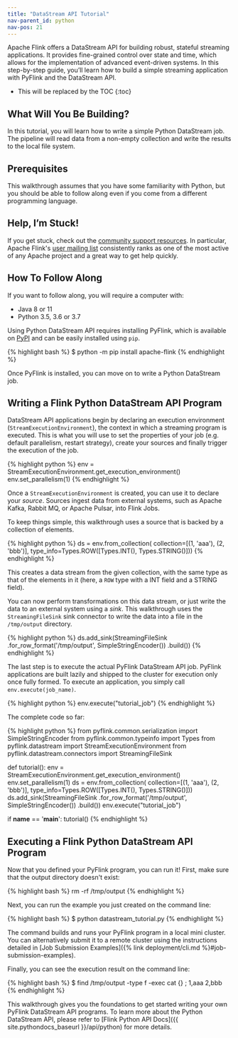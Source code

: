 ```yaml
---
title: "DataStream API Tutorial"
nav-parent_id: python
nav-pos: 21
---
```

<!--
Licensed to the Apache Software Foundation (ASF) under one
or more contributor license agreements.  See the NOTICE file
distributed with this work for additional information
regarding copyright ownership.  The ASF licenses this file
to you under the Apache License, Version 2.0 (the
"License"); you may not use this file except in compliance
with the License.  You may obtain a copy of the License at

  http://www.apache.org/licenses/LICENSE-2.0

Unless required by applicable law or agreed to in writing,
software distributed under the License is distributed on an
"AS IS" BASIS, WITHOUT WARRANTIES OR CONDITIONS OF ANY
KIND, either express or implied.  See the License for the
specific language governing permissions and limitations
under the License.
-->

Apache Flink offers a DataStream API for building robust, stateful streaming applications. It provides fine-grained control over state and time, which allows for the implementation of advanced event-driven systems. In this step-by-step guide, you’ll learn how to build a simple streaming application with PyFlink and the DataStream API.

* This will be replaced by the TOC
{:toc}

## What Will You Be Building? 

In this tutorial, you will learn how to write a simple Python DataStream job.
The pipeline will read data from a non-empty collection and write the results to the local file system.

## Prerequisites

This walkthrough assumes that you have some familiarity with Python, but you should be able to follow along even if you come from a different programming language.

## Help, I’m Stuck! 

If you get stuck, check out the [community support resources](https://flink.apache.org/community.html).
In particular, Apache Flink's [user mailing list](https://flink.apache.org/community.html#mailing-lists) consistently ranks as one of the most active of any Apache project and a great way to get help quickly. 

## How To Follow Along

If you want to follow along, you will require a computer with: 

* Java 8 or 11
* Python 3.5, 3.6 or 3.7

Using Python DataStream API requires installing PyFlink, which is available on [PyPI](https://pypi.org/project/apache-flink/) and can be easily installed using `pip`. 

{% highlight bash %}
$ python -m pip install apache-flink
{% endhighlight %}

Once PyFlink is installed, you can move on to write a Python DataStream job.

## Writing a Flink Python DataStream API Program

DataStream API applications begin by declaring an execution environment (`StreamExecutionEnvironment`), the context in which a streaming program is executed. This is what you will use to set the properties of your job (e.g. default parallelism, restart strategy), create your sources and finally trigger the execution of the job.

{% highlight python %}
env = StreamExecutionEnvironment.get_execution_environment()
env.set_parallelism(1)
{% endhighlight %}

Once a `StreamExecutionEnvironment` is created, you can use it to declare your _source_. Sources ingest data from external systems, such as Apache Kafka, Rabbit MQ, or Apache Pulsar, into Flink Jobs. 

To keep things simple, this walkthrough uses a source that is backed by a collection of elements.

{% highlight python %}
ds = env.from_collection(
    collection=[(1, 'aaa'), (2, 'bbb')],
    type_info=Types.ROW([Types.INT(), Types.STRING()]))
{% endhighlight %}

This creates a data stream from the given collection, with the same type as that of the elements in it (here, a `ROW` type with a INT field and a STRING field).

You can now perform transformations on this data stream, or just write the data to an external system using a _sink_. This walkthrough uses the `StreamingFileSink` sink connector to write the data into a file in the `/tmp/output` directory.

{% highlight python %}
ds.add_sink(StreamingFileSink
    .for_row_format('/tmp/output', SimpleStringEncoder())
    .build())
{% endhighlight %}

The last step is to execute the actual PyFlink DataStream API job. PyFlink applications are built lazily and shipped to the cluster for execution only once fully formed. To execute an application, you simply call `env.execute(job_name)`.

{% highlight python %}
env.execute("tutorial_job")
{% endhighlight %}

The complete code so far:

{% highlight python %}
from pyflink.common.serialization import SimpleStringEncoder
from pyflink.common.typeinfo import Types
from pyflink.datastream import StreamExecutionEnvironment
from pyflink.datastream.connectors import StreamingFileSink


def tutorial():
    env = StreamExecutionEnvironment.get_execution_environment()
    env.set_parallelism(1)
    ds = env.from_collection(
        collection=[(1, 'aaa'), (2, 'bbb')],
        type_info=Types.ROW([Types.INT(), Types.STRING()]))
    ds.add_sink(StreamingFileSink
                .for_row_format('/tmp/output', SimpleStringEncoder())
                .build())
    env.execute("tutorial_job")


if __name__ == '__main__':
    tutorial()
{% endhighlight %}

## Executing a Flink Python DataStream API Program

Now that you defined your PyFlink program, you can run it! First, make sure that the output directory doesn't exist:

{% highlight bash %}
rm -rf /tmp/output
{% endhighlight %}

Next, you can run the example you just created on the command line:

{% highlight bash %}
$ python datastream_tutorial.py
{% endhighlight %}

The command builds and runs your PyFlink program in a local mini cluster. You can alternatively submit it to a remote cluster using the instructions detailed in [Job Submission Examples]({% link deployment/cli.md %}#job-submission-examples).

Finally, you can see the execution result on the command line:

{% highlight bash %}
$ find /tmp/output -type f -exec cat {} \;
1,aaa
2,bbb
{% endhighlight %}

This walkthrough gives you the foundations to get started writing your own PyFlink DataStream API programs. To learn more about the Python DataStream API, please refer to [Flink Python API Docs]({{ site.pythondocs_baseurl }}/api/python) for more details.
